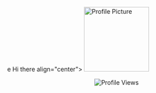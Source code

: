 e Hi there
align="center">
<img src="https://github.com/zx-ar1+/zx-ar1f/blob/main/Universallipscaler_d79faf80-1175-4888-85ca-5a7dd59ea842-modified%20(1).png" width="150" height="150" alt="Profile Picture">
</p>
<p align="center">
  
<img src="https://komarev.com/ghpve/2username-zx-arif&color-blue&style-Flat" alt="Profile Views"/>
</p>
